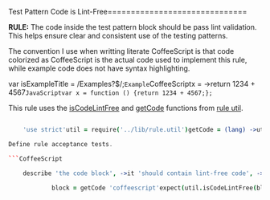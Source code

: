 Test Pattern Code is Lint-Free==============================

**RULE:** The code inside the test pattern block should be pass lint validation. This helps ensure clear and consistent use of the testing patterns.

The convention I use when writting literate CoffeeScript is that code colorized as CoffeeScript is the actual code used to implement this rule, while example code does not have syntax highlighting.

var isExampleTitle = /Examples?$/;```Example```CoffeeScriptx = ->return 1234 + 4567``````JavaScriptvar x = function () {return 1234 + 4567;};``````

This rule uses the [isCodeLintFree](../lib/rule.util.coffee.md#block-code-lint-free) and [getCode](../lib/rule.util.coffee.md#get-block-code) functions from [rule util](../lib/rule.util.coffee.md).

```CoffeeScript

    'use strict'util = require('../lib/rule.util')getCode = (lang) ->util.getCode "lint-free/#{lang}"```

Define rule acceptance tests.

```CoffeeScript

    describe 'the code block', ->it 'should contain lint-free code', ->#validate based on languageblock = getCode 'javascript'expect(util.isCodeLintFree(block)).toBe yesexpect(util.isCodeLintFree(block)).toBe yes

            block = getCode 'coffeescript'expect(util.isCodeLintFree(block)).toBe yesexpect(util.isCodeLintFree(block)).toBe yes```